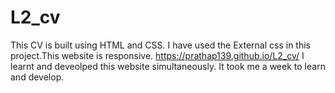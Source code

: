 # L2_cv
This CV is built using HTML and CSS. I have used the External css in this project.This website is responsive. https://prathap139.github.io/L2_cv/
I learnt and deveolped this website simultaneously. It took me a week to learn and develop.
